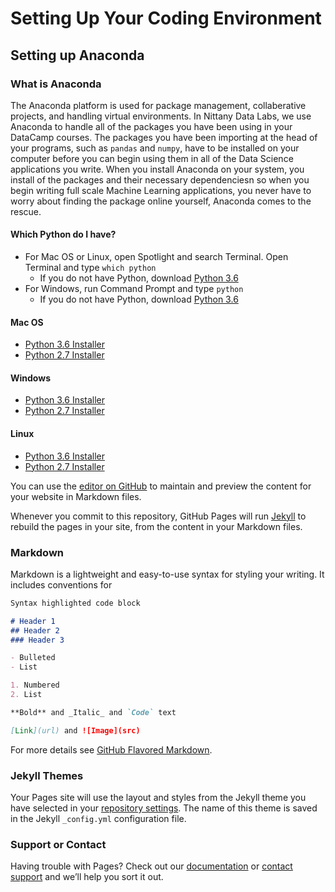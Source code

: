 # Setting Up Your Coding Environment
 
## Setting up Anaconda

### What is Anaconda
The Anaconda platform is used for package management, collaberative projects, and handling virtual environments. In Nittany Data Labs, we use Anaconda to handle all of the packages you have been using in your DataCamp courses. The packages you have been importing at the head of your programs, such as ```pandas``` and ```numpy```,  have to be installed on your computer before you can begin using them in all of the Data Science applications you write. When you install Anaconda on your system, you install of the packages and their necessary dependenciesn so when you begin writing full scale Machine Learning applications, you never have to worry about finding the package online yourself, Anaconda comes to the rescue.

#### Which Python do I have?
* For Mac OS or Linux, open Spotlight and search Terminal. Open Terminal and type ```which python```
    * If you do not have Python, download [Python 3.6](https://www.python.org/ftp/python/3.6.3/python-3.6.3-macosx10.6.pkg)
* For Windows, run Command Prompt and type ```python```
    * If you do not have Python, download [Python 3.6](https://www.python.org/ftp/python/3.6.3/python-3.6.3.exe)
   
#### Mac OS

* [Python 3.6 Installer](https://repo.continuum.io/archive/Anaconda3-5.0.0-MacOSX-x86_64.pkg)
* [Python 2.7 Installer](https://repo.continuum.io/archive/Anaconda2-5.0.0-MacOSX-x86_64.pkg)

#### Windows

* [Python 3.6 Installer](https://repo.continuum.io/archive/Anaconda3-5.0.0-Windows-x86_64.exe)
* [Python 2.7 Installer](https://repo.continuum.io/archive/Anaconda2-5.0.0-Windows-x86_64.exe)

#### Linux

* [Python 3.6 Installer](https://repo.continuum.io/archive/Anaconda3-5.0.0.1-Linux-x86_64.sh)
* [Python 2.7 Installer](https://repo.continuum.io/archive/Anaconda2-5.0.0.1-Linux-x86_64.sh)






You can use the [editor on GitHub](https://github.com/warneracw21/NDLCodingEnvironmentSetup/edit/master/README.md) to maintain and preview the content for your website in Markdown files.

Whenever you commit to this repository, GitHub Pages will run [Jekyll](https://jekyllrb.com/) to rebuild the pages in your site, from the content in your Markdown files.

### Markdown

Markdown is a lightweight and easy-to-use syntax for styling your writing. It includes conventions for

```markdown
Syntax highlighted code block

# Header 1
## Header 2
### Header 3

- Bulleted
- List

1. Numbered
2. List

**Bold** and _Italic_ and `Code` text

[Link](url) and ![Image](src)
```

For more details see [GitHub Flavored Markdown](https://guides.github.com/features/mastering-markdown/).

### Jekyll Themes

Your Pages site will use the layout and styles from the Jekyll theme you have selected in your [repository settings](https://github.com/warneracw21/NDLCodingEnvironmentSetup/settings). The name of this theme is saved in the Jekyll `_config.yml` configuration file.

### Support or Contact

Having trouble with Pages? Check out our [documentation](https://help.github.com/categories/github-pages-basics/) or [contact support](https://github.com/contact) and we’ll help you sort it out.
